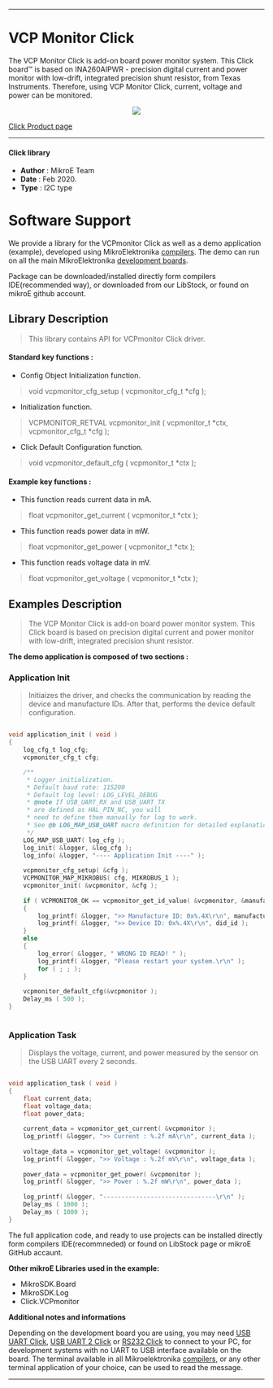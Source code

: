
---
# VCP Monitor Click

The VCP Monitor Click is add-on board power monitor system. This Click board™ is based on INA260AIPWR - precision digital current and power monitor with low-drift, integrated precision shunt resistor, from Texas Instruments. Therefore, using VCP Monitor Click, current, voltage and power can be monitored.

<p align="center">
  <img src="https://download.mikroe.com/images/click_for_ide/vcpmonitor_click.png">
</p>

[Click Product page](https://www.mikroe.com/vcp-monitor-click)

---


#### Click library 

- **Author**        : MikroE Team
- **Date**          : Feb 2020.
- **Type**          : I2C type


# Software Support

We provide a library for the VCPmonitor Click 
as well as a demo application (example), developed using MikroElektronika 
[compilers](https://shop.mikroe.com/compilers). 
The demo can run on all the main MikroElektronika [development boards](https://shop.mikroe.com/development-boards).

Package can be downloaded/installed directly form compilers IDE(recommended way), or downloaded from our LibStock, or found on mikroE github account. 

## Library Description

> This library contains API for VCPmonitor Click driver.

#### Standard key functions :

- Config Object Initialization function.
> void vcpmonitor_cfg_setup ( vcpmonitor_cfg_t *cfg ); 
 
- Initialization function.
> VCPMONITOR_RETVAL vcpmonitor_init ( vcpmonitor_t *ctx, vcpmonitor_cfg_t *cfg );

- Click Default Configuration function.
> void vcpmonitor_default_cfg ( vcpmonitor_t *ctx );


#### Example key functions :

- This function reads current data in mA.
> float vcpmonitor_get_current ( vcpmonitor_t *ctx );
 
- This function reads power data in mW.
> float vcpmonitor_get_power ( vcpmonitor_t *ctx );

- This function reads voltage data in mV.
> float vcpmonitor_get_voltage ( vcpmonitor_t *ctx );

## Examples Description

> The VCP Monitor Click is add-on board power monitor system. This Click board is 
> based on precision digital current and power monitor with low-drift, integrated 
> precision shunt resistor. 

**The demo application is composed of two sections :**

### Application Init 

> Initiaizes the driver, and checks the communication by reading the device and manufacture IDs.
> After that, performs the device default configuration.

```c

void application_init ( void )
{
    log_cfg_t log_cfg;
    vcpmonitor_cfg_t cfg;

    /** 
     * Logger initialization.
     * Default baud rate: 115200
     * Default log level: LOG_LEVEL_DEBUG
     * @note If USB_UART_RX and USB_UART_TX 
     * are defined as HAL_PIN_NC, you will 
     * need to define them manually for log to work. 
     * See @b LOG_MAP_USB_UART macro definition for detailed explanation.
     */
    LOG_MAP_USB_UART( log_cfg );
    log_init( &logger, &log_cfg );
    log_info( &logger, "---- Application Init ----" );
    
    vcpmonitor_cfg_setup( &cfg );
    VCPMONITOR_MAP_MIKROBUS( cfg, MIKROBUS_1 );
    vcpmonitor_init( &vcpmonitor, &cfg );
    
    if ( VCPMONITOR_OK == vcpmonitor_get_id_value( &vcpmonitor, &manufacture_id, &did_id ) )
    {
        log_printf( &logger, ">> Manufacture ID: 0x%.4X\r\n", manufacture_id );
        log_printf( &logger, ">> Device ID: 0x%.4X\r\n", did_id );
    }
    else
    {
        log_error( &logger, " WRONG ID READ! " );
        log_printf( &logger, "Please restart your system.\r\n" );
        for ( ; ; );
    }
    
    vcpmonitor_default_cfg(&vcpmonitor );
    Delay_ms ( 500 );
}
  
```

### Application Task

> Displays the voltage, current, and power measured by the sensor on the USB UART every 2 seconds.

```c

void application_task ( void )
{
    float current_data;
    float voltage_data;
    float power_data;
    
    current_data = vcpmonitor_get_current( &vcpmonitor );
    log_printf( &logger, ">> Current : %.2f mA\r\n", current_data );
     
    voltage_data = vcpmonitor_get_voltage( &vcpmonitor );
    log_printf( &logger, ">> Voltage : %.2f mV\r\n", voltage_data );
    
    power_data = vcpmonitor_get_power( &vcpmonitor );
    log_printf( &logger, ">> Power : %.2f mW\r\n", power_data );
    
    log_printf( &logger, "-------------------------------\r\n" );
    Delay_ms ( 1000 );
    Delay_ms ( 1000 );
} 

```

The full application code, and ready to use projects can be  installed directly form compilers IDE(recommneded) or found on LibStock page or mikroE GitHub accaunt.

**Other mikroE Libraries used in the example:** 

- MikroSDK.Board
- MikroSDK.Log
- Click.VCPmonitor

**Additional notes and informations**

Depending on the development board you are using, you may need 
[USB UART Click](https://shop.mikroe.com/usb-uart-click), 
[USB UART 2 Click](https://shop.mikroe.com/usb-uart-2-click) or 
[RS232 Click](https://shop.mikroe.com/rs232-click) to connect to your PC, for 
development systems with no UART to USB interface available on the board. The 
terminal available in all Mikroelektronika 
[compilers](https://shop.mikroe.com/compilers), or any other terminal application 
of your choice, can be used to read the message.



---
